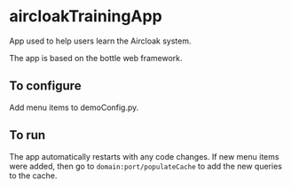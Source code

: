 # aircloakTrainingApp
App used to help users learn the Aircloak system.

The app is based on the bottle web framework.

## To configure
Add menu items to demoConfig.py.

## To run
The app automatically restarts with any code changes. If new menu items were added, then go to `domain:port/populateCache` to add the new queries to the cache.
